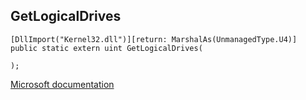## GetLogicalDrives

```
[DllImport("Kernel32.dll")][return: MarshalAs(UnmanagedType.U4)]
public static extern uint GetLogicalDrives(
   
);
```

[Microsoft documentation](https://docs.microsoft.com/en-us/windows/win32/api/fileapi/nf-fileapi-getlogicaldrives)
